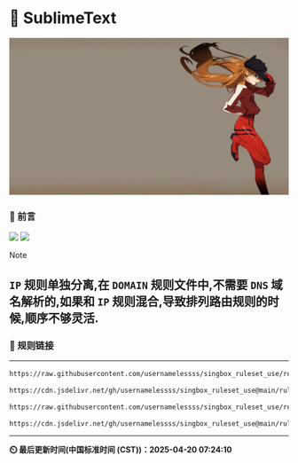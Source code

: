 
# 🧸 SublimeText
![](https://raw.githubusercontent.com/usernamelessss/picture-bed/main/images/202504042256831.jpg)
### 📣 前言
![](https://shields.io/badge/-移除重复规则-ff69b4) ![](https://shields.io/badge/-IP&nbsp;规则单独存放不与&nbsp;DOMAIN&nbsp;等混合-green)
> [!NOTE]
**`IP` 规则单独分离,在 `DOMAIN` 规则文件中,不需要 `DNS` 域名解析的,如果和 `IP` 规则混合,导致排列路由规则的时候,顺序不够灵活.**
---

###  🔗 规则链接
---

```url
https://raw.githubusercontent.com/usernamelessss/singbox_ruleset_use/refs/heads/main/rule/SublimeText/SublimeText_No_IP.json
```

```url
https://cdn.jsdelivr.net/gh/usernamelessss/singbox_ruleset_use@main/rule/SublimeText/SublimeText_No_IP.json
```

```url
https://raw.githubusercontent.com/usernamelessss/singbox_ruleset_use/refs/heads/main/rule/SublimeText/SublimeText_No_IP.srs
```

```url
https://cdn.jsdelivr.net/gh/usernamelessss/singbox_ruleset_use@main/rule/SublimeText/SublimeText_No_IP.srs
```

---
**⏲️ 最后更新时间(中国标准时间 (CST))：2025-04-20 07:24:10**